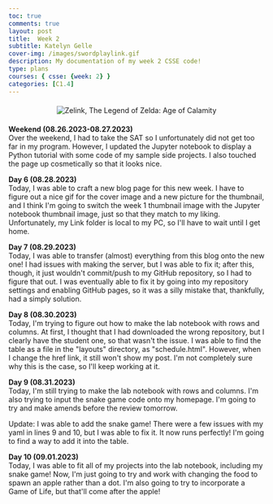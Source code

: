 ```yaml
---
toc: true
comments: true
layout: post
title:  Week 2
subtitle: Katelyn Gelle
cover-img: /images/swordplaylink.gif
description: My documentation of my week 2 CSSE code!
type: plans
courses: { csse: {week: 2} }
categories: [C1.4]
---
```


<div style="text-align: center; margin-top: 20px; margin-bottom: 20px;">
  <img src="{{site.baseurl}}/images/letsgogozelink.gif" alt="Zelink, The Legend of Zelda: Age of Calamity" />
</div>  

**Weekend (08.26.2023-08.27.2023)**  
Over the weekend, I had to take the SAT so I unfortunately did not get too far in my program. However, I updated the Jupyter notebook to display a Python tutorial with some code of my sample side projects. I also touched the page up cosmetically so that it looks nice.  

**Day 6 (08.28.2023)**  
Today, I was able to craft a new blog page for this new week. I have to figure out a nice gif for the cover image and a new picture for the thumbnail, and I think I'm going to switch the week 1 thumbnail image with the Jupyter notebook thumbnail image, just so that they match to my liking. Unfortunately, my Link folder is local to my PC, so I'll have to wait until I get home.  

**Day 7 (08.29.2023)**  
Today, I was able to transfer (almost) everything from this blog onto the new one! I had issues with making the server, but I was able to fix it; after this, though, it just wouldn't commit/push to my GitHub repository, so I had to figure that out. I was eventually able to fix it by going into my repository settings and enabling GitHub pages, so it was a silly mistake that, thankfully, had a simply solution.  

**Day 8 (08.30.2023)**  
Today, I'm trying to figure out how to make the lab notebook with rows and columns. At first, I thought that I had downloaded the wrong repository, but I clearly have the student one, so that wasn't the issue. I was able to find the table as a file in the "layouts" directory, as "schedule.html". However, when I change the href link, it still won't show my post. I'm not completely sure why this is the case, so I'll keep working at it.  

**Day 9 (08.31.2023)**  
Today, I'm still trying to make the lab notebook with rows and columns. I'm also trying to input the snake game code onto my homepage. I'm going to try and make amends before the review tomorrow.  

Update: I was able to add the snake game! There were a few issues with my yaml in lines 9 and 10, but I was able to fix it. It now runs perfectly! I'm going to find a way to add it into the table.

**Day 10 (09.01.2023)**  
Today, I was able to fit all of my projects into the lab notebook, including my snake game! Now, I'm just going to try and work with changing the food to spawn an apple rather than a dot. I'm also going to try to incorporate a Game of Life, but that'll come after the apple!